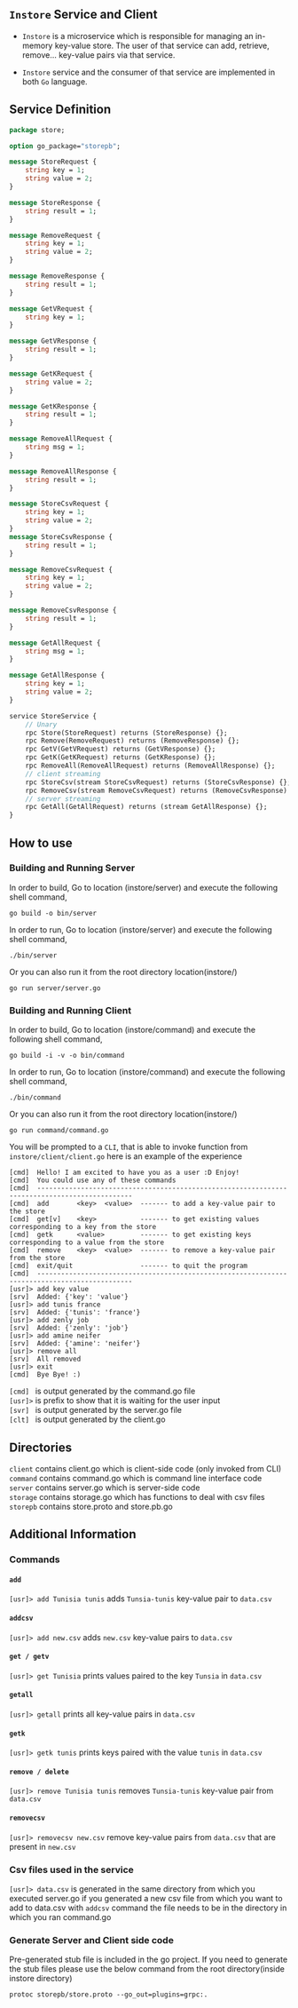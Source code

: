 ## ``Instore`` Service and Client 

- ``Instore`` is a microservice which is responsible for managing an in-memory
key-value store. The user of that service can add, retrieve, remove... key-value pairs via that service. 

- ``Instore`` service and the consumer of that service are implemented in both ``Go`` language.

## Service Definition 

```proto
package store;

option go_package="storepb";

message StoreRequest {
    string key = 1;
    string value = 2;
}

message StoreResponse {
    string result = 1;
}

message RemoveRequest {
    string key = 1;
    string value = 2;
}

message RemoveResponse {
    string result = 1;
}

message GetVRequest {
    string key = 1;
}

message GetVResponse {
    string result = 1;
}

message GetKRequest {
    string value = 2;
}

message GetKResponse {
    string result = 1;
}

message RemoveAllRequest {
    string msg = 1;
}

message RemoveAllResponse {
    string result = 1;
}

message StoreCsvRequest {
    string key = 1;
    string value = 2;
}
message StoreCsvResponse {
    string result = 1;
}

message RemoveCsvRequest {
    string key = 1;
    string value = 2;
}

message RemoveCsvResponse {
    string result = 1;
}

message GetAllRequest {
    string msg = 1;
}

message GetAllResponse {
    string key = 1;
    string value = 2;
}

service StoreService {
    // Unary
    rpc Store(StoreRequest) returns (StoreResponse) {};
    rpc Remove(RemoveRequest) returns (RemoveResponse) {};
    rpc GetV(GetVRequest) returns (GetVResponse) {};
    rpc GetK(GetKRequest) returns (GetKResponse) {};
    rpc RemoveAll(RemoveAllRequest) returns (RemoveAllResponse) {};
    // client streaming
    rpc StoreCsv(stream StoreCsvRequest) returns (StoreCsvResponse) {};
    rpc RemoveCsv(stream RemoveCsvRequest) returns (RemoveCsvResponse) {};
    // server streaming
    rpc GetAll(GetAllRequest) returns (stream GetAllResponse) {};
}
```
## How to use
### Building and Running Server

In order to build, Go to location (instore/server) and execute the following
 shell command,
```
go build -o bin/server
```

In order to run, Go to location (instore/server) and execute the following
shell command,

```
./bin/server
```

Or you can also run it from the root directory location(instore/)
```
go run server/server.go
```

### Building and Running Client

In order to build, Go to location (instore/command) and execute the following
 shell command,
```
go build -i -v -o bin/command
```

In order to run, Go to location (instore/command) and execute the following
shell command,

```
./bin/command
```

Or you can also run it from the root directory location(instore/)
```
go run command/command.go
```

You will be prompted to a ``CLI``, that is able to invoke function from 
``instore/client/client.go`` here is an example of the experience
```
[cmd]  Hello! I am excited to have you as a user :D Enjoy!
[cmd]  You could use any of these commands
[cmd]  ----------------------------------------------------------------------------------------------
[cmd]  add       <key>  <value>  ------- to add a key-value pair to the store
[cmd]  get[v]    <key>           ------- to get existing values corresponding to a key from the store
[cmd]  getk      <value>         ------- to get existing keys corresponding to a value from the store
[cmd]  remove    <key>  <value>  ------- to remove a key-value pair from the store
[cmd]  exit/quit                 ------- to quit the program
[cmd]  ----------------------------------------------------------------------------------------------
[usr]> add key value
[srv]  Added: {'key': 'value'}
[usr]> add tunis france
[srv]  Added: {'tunis': 'france'}
[usr]> add zenly job
[srv]  Added: {'zenly': 'job'}
[usr]> add amine neifer
[srv]  Added: {'amine': 'neifer'}
[usr]> remove all
[srv]  All removed
[usr]> exit
[cmd]  Bye Bye! :)
```


``[cmd] `` is output generated by the command.go file  
``[usr]>`` is prefix to show that it is waiting for the user input  
``[svr] `` is output generated by the server.go file  
``[clt] `` is output generated by the client.go  

## Directories
`client` contains client.go which is client-side code (only invoked from CLI)  
`command` contains command.go which is command line interface code  
`server` contains server.go which is server-side code  
`storage` contains storage.go which has functions to deal with csv files  
`storepb` contains store.proto and store.pb.go  

## Additional Information
### Commands
#### ``add``
``[usr]> add Tunisia tunis`` adds ``Tunsia-tunis`` key-value pair to ``data.csv`` 
#### ``addcsv``
``[usr]> add new.csv`` adds ``new.csv`` key-value pairs to ``data.csv`` 
#### ``get / getv``
``[usr]> get Tunisia`` prints values paired to the key ``Tunsia`` in ``data.csv`` 
#### ``getall``
``[usr]> getall`` prints all key-value pairs in ``data.csv`` 
#### ``getk``
``[usr]> getk tunis`` prints keys paired with the value ``tunis`` in ``data.csv`` 
#### ``remove / delete``
``[usr]> remove Tunisia tunis`` removes ``Tunsia-tunis`` key-value pair from ``data.csv`` 
#### ``removecsv``
``[usr]> removecsv new.csv`` remove key-value pairs from ``data.csv`` that are present in ``new.csv`` 
### Csv files used in the service
``[usr]> data.csv`` is generated in the same directory from which you executed server.go
if you generated a new csv file from which you want to add to data.csv with ``addcsv`` command
the file needs to be in the directory in which you ran command.go 

### Generate Server and Client side code 
Pre-generated stub file is included in the go project. If you need to generate the stub files please use the below
 command from the root directory(inside instore directory)
``` 
protoc storepb/store.proto --go_out=plugins=grpc:.
``` 